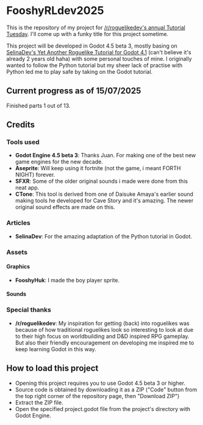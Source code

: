 # FooshyRLdev2025
This is the repository of my project for [/r/roguelikedev's annual Tutorial Tuesday](https://www.reddit.com/r/roguelikedev/comments/1luh8og/roguelikedev_does_the_complete_roguelike_tutorial/). I'll come up with a funky title for this project sometime.

This project will be developed in Godot 4.5 beta 3, mostly basing on [SelinaDev's Yet Another Roguelike Tutorial for Godot 4.1](https://selinadev.github.io/05-rogueliketutorial-01/) (can't believe it's already 2 years old haha) with some personal touches of mine. I originally wanted to follow the Python tutorial but my sheer lack of practise with Python led me to play safe by taking on the Godot tutorial.

## Current progress as of 15/07/2025
Finished parts 1 out of 13.

## Credits
### Tools used
- **Godot Engine 4.5 beta 3**: Thanks Juan. For making one of the best new game engines for the new decade.
- **Aseprite**: Will keep using it fortnite (not the game, i meant FORTH NIGHT) forever.
- **SFXR**: Some of the older original sounds i made were done from this neat app.
- **CTone**: This tool is derived from one of Daisuke Amaya's earlier sound making tools he developed for Cave Story and it's amazing. The newer original sound effects are made on this.
### Articles
- **SelinaDev**: For the amazing adaptation of the Python tutorial in Godot.
### Assets
#### Graphics
- **FooshyHuk**: I made the boy player sprite.
#### Sounds
### Special thanks
- **/r/roguelikedev**: My inspiration for getting (back) into roguelikes was because of how traditional roguelikes look so interesting to look at due to their high focus on worldbuilding and D&D inspired RPG gameplay. But also their friendly encouragement on developing me inspired me to keep learning Godot in this way.

## How to load this project
- Opening this project requires you to use Godot 4.5 beta 3 or higher. 
- Source code is obtained by downloading it as a ZIP ("Code" button from the top right corner of the repository page, then "Download ZIP")
- Extract the ZIP file. 
- Open the specified project.godot file from the project's directory with Godot Engine.
